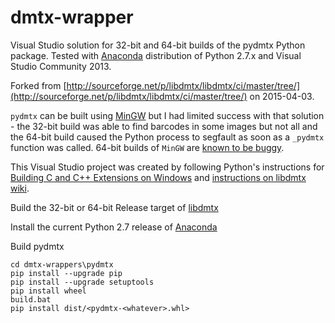 # dmtx-wrapper

Visual Studio solution for 32-bit and 64-bit builds of the pydmtx Python package.
Tested with [Anaconda](http://www.continuum.io/) distribution of Python 2.7.x
and Visual Studio Community 2013.

Forked from [http://sourceforge.net/p/libdmtx/libdmtx/ci/master/tree/](http://sourceforge.net/p/libdmtx/libdmtx/ci/master/tree/)
on 2015-04-03.

`pydmtx` can be built using [MinGW](http://www.mingw.org/) but I had limited
success with that solution - the 32-bit build was able to find barcodes in some
images but not all and the 64-bit build caused the Python process to segfault
as soon as a `_pydmtx` function was called. 64-bit builds of `MinGW` are
[known to be buggy](https://github.com/ContinuumIO/anaconda-issues/issues/271).

This Visual Studio project was created by following Python's instructions for
[Building C and C++ Extensions on Windows](https://docs.python.org/2/extending/windows.html)
and [instructions on libdmtx wiki](http://libdmtx.wikidot.com/libdmtx-python-wrapper).

Build the 32-bit or 64-bit Release target of [libdmtx](https://github.com/NaturalHistoryMuseum/libdmtx/)

Install the current Python 2.7 release of [Anaconda](https://store.continuum.io/cshop/anaconda/)

Build pydmtx

    cd dmtx-wrappers\pydmtx
    pip install --upgrade pip
    pip install --upgrade setuptools
    pip install wheel
    build.bat
    pip install dist/<pydmtx-<whatever>.whl>
